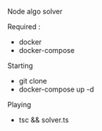Node algo solver

Required :

- docker
- docker-compose

Starting

- git clone 
- docker-compose up -d

Playing

- tsc && solver.ts
